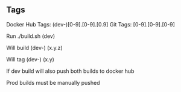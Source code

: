 ## Tags

Docker Hub Tags: (dev-)[0-9].[0-9].[0.9]
Git Tags: [0-9].[0-9].[0-9]

Run ./build.sh <version> (dev)

Will build
(dev-)<version> (x.y.z)

Will tag
(dev-)<short version> (x.y)

If dev build will also push both builds to docker hub

Prod builds must be manually pushed
